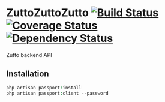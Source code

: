 # ZuttoZuttoZutto [![Build Status](https://travis-ci.org/OwlManAtt/zutto-api.svg?branch=master)](https://travis-ci.org/OwlManAtt/zutto-api) [![Coverage Status](https://coveralls.io/repos/github/OwlManAtt/zutto-api/badge.svg?branch=master)](https://coveralls.io/github/OwlManAtt/zutto-api?branch=master) [![Dependency Status](https://www.versioneye.com/user/projects/5971326c0fb24f0022bae942/badge.svg?style=flat-square)](https://www.versioneye.com/user/projects/5971326c0fb24f0022bae942) 

Zutto backend API

## Installation

```php
php artisan passport:install
php artisan passport:client --password
```
